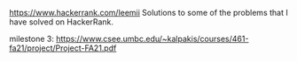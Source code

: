 https://www.hackerrank.com/leemii
Solutions to some of the problems that I have solved on HackerRank.

milestone 3: https://www.csee.umbc.edu/~kalpakis/courses/461-fa21/project/Project-FA21.pdf
